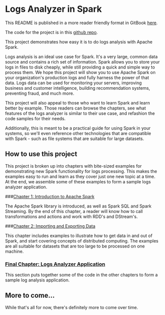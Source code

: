 # Logs Analyzer in Spark

This README is published in a more reader friendly format in GitBook [here](http://databricks.gitbooks.io/databricks-reference-app-log-analyzer-in-spark/).

The code for the project is in this [github repo](https://github.com/databricks/reference-apps).

This project demonstrates how easy it is to do logs analysis with Apache Spark.

Logs analysis is an ideal use case for Spark.  It's a very large, common data source and contains a rich set of information.  Spark allows you to store your logs
in files to disk cheaply, while still providing a
quick and simple way to process them.  We hope this project will show you to use
Apache Spark on your organization's production logs and fully harness the power
of that data.  Logs data can be used for monitoring your servers, improving business and customer intelligence, building recommendation systems, preventing fraud, and much more.

This project will also appeal to those who want to learn Spark and
learn better by example.  Those readers can browse the chapters, see
what features of the logs analyzer is similar to their use case, and
refashion the code samples for their needs.

Additionally, this is meant to be a practical guide for using Spark in your
systems, so we'll even reference other technologies that are compatible with Spark - such as file systems that are suitable for large datasets.

## How to use this project

This project is broken up into chapters with bite-sized examples for
demonstrating new Spark functionality for logs processing.  This makes
the examples easy to run and learn as they cover just one new topic at a time.
At the end, we assemble some of these examples to form a sample logs
analyzer application.

###[Chapter 1: Introduction to Apache Spark](chapter1/README.md)

The Apache Spark library is introduced, as well as Spark SQL and Spark Streaming.  By the
end of this chapter, a reader will know how to call transformations and actions and work
with RDD's and DStream's.

###[Chapter 2: Importing and Exporting Data](chapter2/README.md)

This chapter includes examples to illustrate how to get data in
and out of Spark, and start covering concepts of distributed computing.  The
examples are all suitable for datasets that are too large to be processed on one
machine.

### [Final Chapter: Logs Analyzer Application](app/README.md)

This section puts together some of the code in the other chapters to form
a sample log analysis application.

## More to come...

While that's all for now, there's definitely more to come over time.
